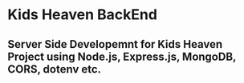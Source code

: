 # Kids Heaven BackEnd

## Server Side Developemnt for Kids Heaven Project using Node.js, Express.js, MongoDB, CORS, dotenv etc.
